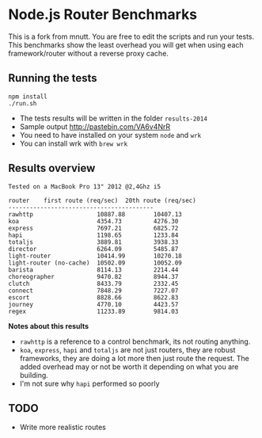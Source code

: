 Node.js Router Benchmarks
=========================

This is a fork from mnutt. You are free to edit the scripts and run your tests. This benchmarks show the least overhead you will get when using each framework/router without a reverse proxy cache.

Running the tests
-------
```
npm install
./run.sh
```
* The tests results will be written in the folder `results-2014`
* Sample output http://pastebin.com/VA6v4NrR
* You need to have installed on your system `node` and `wrk`
* You can install wrk with `brew wrk`


Results overview
-------
```
Tested on a MacBook Pro 13" 2012 @2,4Ghz i5
```

```
router    first route (req/sec)  20th route (req/sec)
-----------------------------------------
rawhttp                  10887.88        10407.13
koa                      4354.73         4276.30
express                  7697.21         6825.72
hapi                     1198.65         1233.84
totaljs                  3889.81         3938.33
director                 6264.09         5485.87
light-router             10414.99        10270.18
light-router (no-cache)  10502.09        10052.09
barista                  8114.13         2214.44
choreographer            9470.82         8944.37
clutch                   8433.79         2332.45
connect                  7848.29         7227.07
escort                   8828.66         8622.83
journey                  4770.10         4423.57
regex                    11233.89        9814.03
```

**Notes about this results**
* `rawhttp` is a reference to a control benchmark, its not routing anything.
* `koa`, `express`, `hapi` and `totaljs` are not just routers, they are robust frameworks, they are doing a lot more then just route the request. The added overhead may or not be worth it depending on what you are building.
* I'm not sure why `hapi` performed so poorly


TODO
------
* Write more realistic routes

